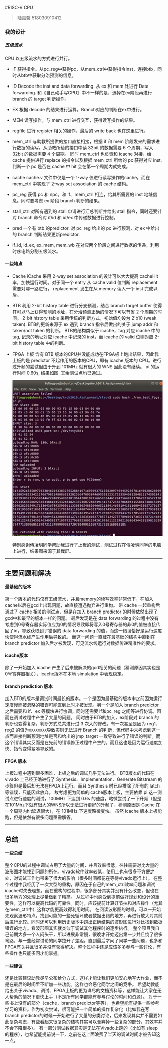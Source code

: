 #RISC-V CPU

> 陆嘉馨 
> 518030910412

### 我的设计

##### 五级流水

CPU 以五级流水的方式进行并行。

- IF
  获得指令。从pc_reg中获得pc，从mem_ctrl中获得指令inst，连接btb，同时从btb中获取分治预测的信息。

- ID
  Decode the inst and data forwarding. 从 ex 和 mem 处进行 Data forwarding. 和《自己动手写CPU》中不一样的是，选择在ex阶段再进行 branch 的 target 判断操作。

- EX
  根据 decode 的结果进行运算。Branch对应的判断在ex中进行。

- MEM
  读写操作。与 mem_ctrl 进行交互，获得读写操作的结果。

- regfile
  进行 register 相关的操作，最后的 write back 也在这里进行。

- mem_ctrl
  与助教所提供的接口直接相接，根据 if 和 mem 阶段发来的需求进行数据的读写。从助教所给的接口中读 32bit 的数据需要 6 个周期，写入 32bit 的数据需要 4 个周期。
  同时 mem_ctrl 也负责和 icache 对接，给 cache 提供进行 replace 的指令以及根据 mem_ctrl 所给的 pc 获得对应 inst, 判断一个 pc 是否在 cache 中 hit 会在第一个周期内就完成。

- cache
  cache.v 文件中仅是一个 1-way 仅进行读写操作的cache。而在 mem_ctrl 中实现了 2-way set association 的 cache 结构。

- pc_reg
  获得 pc 和 npc。和 if、mem_ctrl 相连，给其所需要的 inst 地址信息。同时要考虑 ex 阶段 branch 判断的结果。

- stall_ctrl
  对所有遇到的 stall 申请进行汇总判断并给出 stall 指令，同时还要针对 branch 命令对 if/id 和 id/ex 中传递数据进行控制。

- pred
  一个有 btb 的predictor. 对 pc_reg 给出的 pc 进行预测，对 ex 中给出的 branch 判断结果更新predictor.

- if_id, id_ex, ex_mem, mem_wb
  在对应两个阶段之间进行数据的传递，利用时序电路分割五级流水。

#### 一些特点
- Cache
  iCache 采用 2-way set association 的设计可以大大提高 cacheHit 率，加快运行时间。对于同一个 entry 从 cache valid 位判断 replacement 需要对哪一路进行， replacement 发生在从 memory 读入一个 inst 完成以后。

- BTB
  利用 2-bit history table 进行分支预测，结合 branch target buffer 使得其可以马上获得预测的地址，在分治预测正确的情况下可以节省 2 个周期的时间。
  2-bit history table 采用传统的判断方式，初始值均设为 2'b10 (weak taken).
  BTB的更新来源于 ex 遇到 branch 指令后做出的关于 jump addr 和 taken/not taken 的判断。
  BTB的结构类似于 icache，tag 对应 icache 中的 tag, 记录的地址对应 icache 中记录的 inst，而 icache 的 valid 位则对应 2-bit history table 中的判断。

- FPGA 上板
  含有 BTB 版本的CPU并没能成功在FPGA板上跑出结果，因此我上板的是 predictor 不起作用的版本的CPU，即有 icache 版本的 CPU。进行过升频的尝试但由于升到 101MHz 就有很大的 WNS 因此没有继续。
  pi 的运行时间 0.60s, 结果如图.
  其余测试点均已通过。
  
  ![avatar](https://github.com/Jiaxin-Lu/RISCV-CPU/blob/master/doc/pi_fpga0.6.jpg)

  特别感谢傅凌玥同学帮助我进行了上板的测试，测试过程在傅凌玥同学的电脑上进行，结果图来源于其截屏。

---

## 主要问题和解决

#### 最基础的版本

第一个版本的代码仅有五级流水，并且memory的读写效率非常低下，在加入cache以后在gcd上出现问题，故直接遭遇抛弃进行重构。
带 cache 一起重构后通过了 cache 相关的测试点，但是在加入 branch predictor 的时候依然出现了gcd中和最早的版本一样的问题。
最后发现是在 data forwarding 的过程中没有考虑到0号寄存器实际值应为0的情况导致即将写入0号寄存器的非0的值被直接传回了id，导致获取到了错误的 data forwarding 的值，而这一错误恰好是运行速度快使得流水线产生作用后导致的。
而这一问题一直藏在最基础的结构中直到在 branch predictor 加入后才被发现，可见流水线运行对数据传递精准性的要求。

#### icache版本

除了一开始加入 icache 产生了后来被解决的gcd相关的问题（猜测原因其实也是0号寄存器相关），icache版本在本地 simulation 中表现稳定。

#### branch prediction 版本

加入BTB的版本是调试时间最长的版本。一个是因为最基础的版本中之前因为运行速度慢而被忽略的错误可能直到此时才被发现。另一个是加入 branch predictor 之后需要和 if、ex 等模块进行协调，同时还需要 if和pc_reg 之间等进行协调。因而在调试过程中产生了大量的问题。
同时由于BTB的加入，ex阶段对 branch 的判断也变得复杂，判断方式总共进行过 3 次大的修改。有一次甚至是因为 reg1、reg2 的值为`XXXXXXXX`导致实则无法进行 Branch 的判断，但代码中未考虑到这一点而直接判断预测地址是否和给出的 jmp_target 一致导致进行了错误的判断。而这个错误其实反而是在先前的错误修正过程中产生的。而且这也是因为运行速度加快、指令变得紧凑导致的。

#### FPGA 版本

上板过程中遇到很多困难，上板之后的调试几乎无法进行。
BTB版本的代码在 vivado 上已经正确进行了 Synthesis、Implementation、Generate Bitstream 的步骤但是最后却无法在FPGA上运行。而且 Synthesis 时已经排除了所有的 latch 等错误，只能因此放弃。
故考虑更为简单的icache版本上板，主要依靠 pi 这一测试点进行速度的测试，100MHz 下达到 0.6s 的速度，略微尝试了一下升频（但是在101Mhz下就有很大的WNS所以无法进行更好的升频了，猜测原因是 Cache 在一个周期内hit延迟很大），在 101MHz 下速度略微变快。
虽然 icache 版本上板能跑，但是依然有很多问题亟需解答。

---

## 总结

#### 一些总结

整个CPU的过程中调试占用了大量的时间，并且效率很低，往往需要对比大量的波形图才能找到问题的所在。vivado软件效率较低，使用上也有很多不方便之处，对调试工作也带来了很大的影响（很多时间都花在等待vivado运行上）。
在整个过程中我经历了一次大型的重构，原因在于自己的mem_ctrl效率问题和调试icache时失去理想。而在重构的过程中，很多部分其实并没有什么改变，但也在很多地方的处理上尽量做到了精简。
从过程中也感受到提前做好规划和设计的重要性，这样可以提高代码的可靠性。同时，应该提前计算好节拍和对应操作（尤其在mem_ctrl中）这样才能更高效得利用时间。
在阅读波形图的时候，可以一开始先观察波形特点，找到可能的一些死循环或者数据出错的地方，再进行放大对其前后进行比较。同时还可以利用历史版本中跑出正确结果的波形图进行对比找到数据错误的地方。看波形图其实就类似于调试其他程序时的逐步执行。
整个项目我自己前期大多一个人闷头干，所以进展非常慢，很晚才开始迈出第一步并且绕了很多弯路，与一些经常讨论的同学拉开了差距。直到最后才问了同学一些问题，也多和FPGA有关并且很多并没有获得解决。整个过程中还是应该多多参与一些讨论，有些操作也只能多问才能掌握。

#### 一些建议

还是比较建议助教尽早公布给分方式，这样才能让我们更加安心地写大作业，而不是在最后的时间里不断加一些功能。这样也会恶化同学之间的竞争。
希望助教能给出关于vivado、调试、FPGA上板的更为详尽的文档资料等，这样能让大家在无人帮助的情况下更快上手（不是所有同学都能有参与讨论的时间和资源）。
对于一些书上没有的部分（cache，branch predictor等等），也希望能有提供一些参考学习的资料。作为初次尝试，很可能把一个简单的操作复杂化（比如我在写branch predictor的时候一开始进行了大量的分类讨论，后来发现其实并不需要如此复杂考虑，有些看起来很复杂的结构其实可以舍弃掉一些复杂的部分，其效率并不会下降很多）。
有一部分测试数据其实是无法在Vivado上跑的（比如有 sleep 的程序），也希望能提前说一下，之前在这上面浪费了半天的调试时间才被告知这一点。

